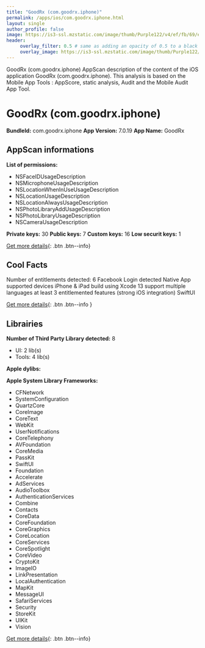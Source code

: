 ```yaml
---
title: "GoodRx (com.goodrx.iphone)"
permalink: /apps/ios/com.goodrx.iphone.html
layout: single
author_profile: false
image: https://is3-ssl.mzstatic.com/image/thumb/Purple122/v4/ef/fb/69/effb6937-9b4d-b448-17c1-b436aa5c0066/AppIcon-1x_U007emarketing-0-7-0-85-220.png/512x512bb.jpg
header: 
     overlay_filter: 0.5 # same as adding an opacity of 0.5 to a black background
     overlay_image: https://is3-ssl.mzstatic.com/image/thumb/Purple122/v4/ef/fb/69/effb6937-9b4d-b448-17c1-b436aa5c0066/AppIcon-1x_U007emarketing-0-7-0-85-220.png/512x512bb.jpg
---
```

GoodRx (com.goodrx.iphone) AppScan description of the content of the iOS application GoodRx (com.goodrx.iphone). This analysis is based on the Mobile App Tools : AppScore, static analysis, Audit and the Mobile Audit App Tool.

# GoodRx (com.goodrx.iphone)

**BundleId:** com.goodrx.iphone
**App Version:** 7.0.19
**App Name:** GoodRx


## AppScan informations 

**List of permissions:** 
- NSFaceIDUsageDescription
- NSMicrophoneUsageDescription
- NSLocationWhenInUseUsageDescription
- NSLocationUsageDescription
- NSLocationAlwaysUsageDescription
- NSPhotoLibraryAddUsageDescription
- NSPhotoLibraryUsageDescription
- NSCameraUsageDescription
  
  
**Private keys:** 30
**Public keys:** 7
**Custom keys:** 16
**Low securit keys:** 1
  
[Get more details](/pricing.html){: .btn .btn--info}

## Cool Facts

Number of entitlements detected: 6
Facebook Login detected
Native App
supported devices iPhone & iPad
build using Xcode 13
support multiple languages
at least 3 entitlemented features (strong iOS integration)
SwiftUI
  
[Get more details](/pricing.html){: .btn .btn--info }

## Librairies 
**Number of Third Party Library detected:** 8
- UI: 2 lib(s)
- Tools: 4 lib(s)


**Apple dylibs:**


**Apple System Library Frameworks:**
- CFNetwork
- SystemConfiguration
- QuartzCore
- CoreImage
- CoreText
- WebKit
- UserNotifications
- CoreTelephony
- AVFoundation
- CoreMedia
- PassKit
- SwiftUI
- Foundation
- Accelerate
- AdServices
- AudioToolbox
- AuthenticationServices
- Combine
- Contacts
- CoreData
- CoreFoundation
- CoreGraphics
- CoreLocation
- CoreServices
- CoreSpotlight
- CoreVideo
- CryptoKit
- ImageIO
- LinkPresentation
- LocalAuthentication
- MapKit
- MessageUI
- SafariServices
- Security
- StoreKit
- UIKit
- Vision


  
[Get more details](/pricing.html){: .btn .btn--info}

